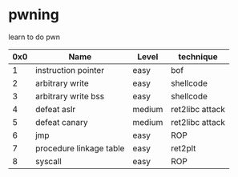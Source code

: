 # pwning
learn to do pwn

0x0 | Name | Level |  technique
--- | --- | --- | ---
1 | instruction pointer | easy | bof
2 | arbitrary write | easy | shellcode
3 | arbitrary write bss | easy | shellcode
4 | defeat aslr | medium | ret2libc attack
5 | defeat canary | medium | ret2libc attack
6 | jmp | easy | ROP
7 | procedure linkage table | easy | ret2plt
8 | syscall | easy | ROP
